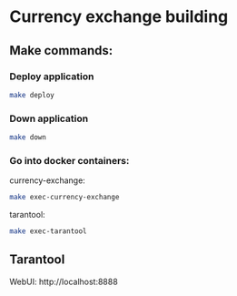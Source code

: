 # Currency exchange building

## Make commands:
### Deploy application

```bash
make deploy
```

### Down application

```bash
make down
```

### Go into docker containers:

currency-exchange:
```bash
make exec-currency-exchange
```

tarantool:
```bash
make exec-tarantool
```

## Tarantool

WebUI: http://localhost:8888
